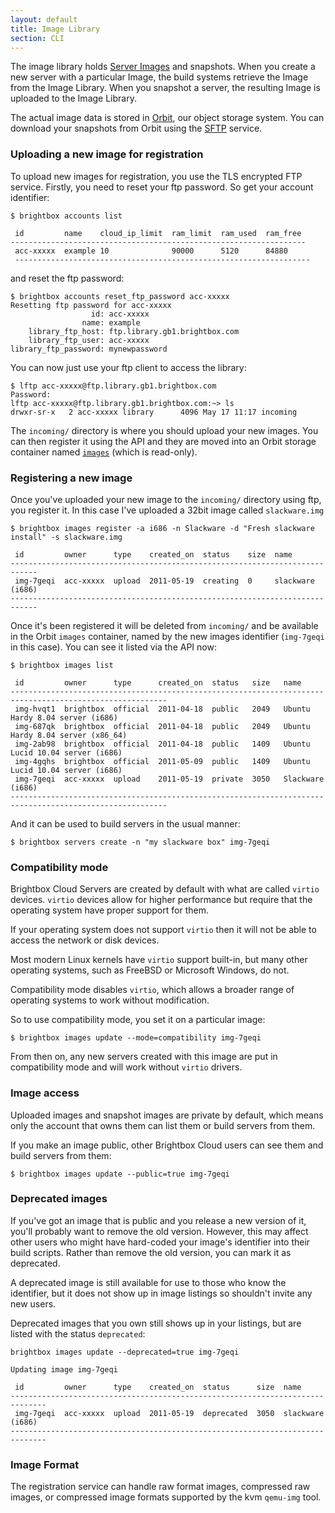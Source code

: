 ```yaml
---
layout: default
title: Image Library
section: CLI
---
```


The image library holds [Server Images](/docs/reference/server-images/) and
snapshots. When you create a new server with a particular Image, the
build systems retrieve the Image from the Image Library. When you
snapshot a server, the resulting Image is uploaded to the Image
Library.

The actual image data is stored in [Orbit](/docs/reference/orbit), our
object storage system. You can download your snapshots from Orbit
using the [SFTP](/docs/guides/orbit/sftp) service.

### Uploading a new image for registration

To upload new images for registration, you use the TLS encrypted FTP
service. Firstly, you need to reset your ftp password. So get your
account identifier:

    $ brightbox accounts list
    
     id         name    cloud_ip_limit  ram_limit  ram_used  ram_free
    ------------------------------------------------------------------
     acc-xxxxx  example 10              90000      5120      84880   
     ------------------------------------------------------------------

and reset the ftp password:

    $ brightbox accounts reset_ftp_password acc-xxxxx
    Resetting ftp password for acc-xxxxx
                      id: acc-xxxxx
                    name: example
        library_ftp_host: ftp.library.gb1.brightbox.com
        library_ftp_user: acc-xxxxx
    library_ftp_password: mynewpassword

You can now just use your ftp client to access the library:

    $ lftp acc-xxxxx@ftp.library.gb1.brightbox.com
    Password: 
    lftp acc-xxxxx@ftp.library.gb1.brightbox.com:~> ls    
    drwxr-sr-x   2 acc-xxxxx library      4096 May 17 11:17 incoming

The `incoming/` directory is where you should upload your new
images. You can then register it using the API and they are moved into
an Orbit storage container named
[`images`](/docs/reference/orbit/images-container) (which is
read-only).

### Registering a new image

Once you've uploaded your new image to the `incoming/` directory using
ftp, you register it. In this case I've uploaded a 32bit image called
`slackware.img`

    $ brightbox images register -a i686 -n Slackware -d "Fresh slackware install" -s slackware.img
    
     id         owner      type    created_on  status    size  name            
    ----------------------------------------------------------------------------
     img-7geqi  acc-xxxxx  upload  2011-05-19  creating  0     slackware (i686)
    ----------------------------------------------------------------------------

Once it's been registered it will be deleted from `incoming/` and be
available in the Orbit `images` container, named by the new images identifier
(`img-7geqi` in this case). You can see it listed via the API now:

    $ brightbox images list
    
     id         owner      type      created_on  status   size   name                                       
    ---------------------------------------------------------------------------------------------------------
     img-hvqt1  brightbox  official  2011-04-18  public   2049   Ubuntu Hardy 8.04 server (i686)            
     img-687qk  brightbox  official  2011-04-18  public   2049   Ubuntu Hardy 8.04 server (x86_64)          
     img-2ab98  brightbox  official  2011-04-18  public   1409   Ubuntu Lucid 10.04 server (i686)           
     img-4gqhs  brightbox  official  2011-05-09  public   1409   Ubuntu Lucid 10.04 server (i686)           
     img-7geqi  acc-xxxxx  upload    2011-05-19  private  3050   Slackware (i686)                           
    ---------------------------------------------------------------------------------------------------------

And it can be used to build servers in the usual manner:

    $ brightbox servers create -n "my slackware box" img-7geqi
		
### Compatibility mode

Brightbox Cloud Servers are created by default with what are called
`virtio` devices. `virtio` devices allow for higher performance but
require that the operating system have proper support for them.

If your operating system does not support `virtio` then it will not be
able to access the network or disk devices.

Most modern Linux kernels have `virtio` support built-in, but many
other operating systems, such as FreeBSD or Microsoft Windows, do not.

Compatibility mode disables `virtio`, which allows a broader range of
operating systems to work without modification.

So to use compatibility mode, you set it on a particular image:

    $ brightbox images update --mode=compatibility img-7geqi

From then on, any new servers created with this image are put in
compatibility mode and will work without `virtio` drivers.



### Image access

Uploaded images and snapshot images are private by default, which
means only the account that owns them can list them or build servers
from them.

If you make an image public, other Brightbox Cloud users can see them
and build servers from them:

    $ brightbox images update --public=true img-7geqi

### Deprecated images

If you've got an image that is public and you release a new version of
it, you'll probably want to remove the old version. However, this may
affect other users who might have hard-coded your image's identifier
into their build scripts. Rather than remove the old version, you can
mark it as deprecated.

A deprecated image is still available for use to those who know the
identifier, but it does not show up in image listings so shouldn't
invite any new users.

Deprecated images that you own still shows up in your listings, but
are listed with the status `deprecated`:

    brightbox images update --deprecated=true img-7geqi
    
    Updating image img-7geqi
    
     id         owner      type    created_on  status      size  name            
    ------------------------------------------------------------------------------
     img-7geqi  acc-xxxxx  upload  2011-05-19  deprecated  3050  slackware (i686)
    ------------------------------------------------------------------------------

### Image Format

The registration service can handle raw format images, compressed raw
images, or compressed image formats supported by the kvm `qemu-img` tool.

